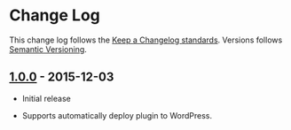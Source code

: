 # Change Log

This change log follows the [Keep a Changelog standards]. Versions follows [Semantic Versioning].

## [1.0.0] - 2015-12-03

* Initial release
* Supports automatically deploy plugin to WordPress.

  [Keep a Changelog standards]: http://keepachangelog.com/
  [Semantic Versioning]: http://semver.org/
  [1.0.0]: https://github.com/lite3/deploy2wp/releases/tag/1.0.0